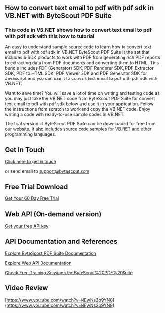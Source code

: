 ## How to convert text email to pdf with pdf sdk in VB.NET with ByteScout PDF Suite

### This code in VB.NET shows how to convert text email to pdf with pdf sdk with this how to tutorial

An easy to understand sample source code to learn how to convert text email to pdf with pdf sdk in VB.NET ByteScout PDF Suite is the set that includes 6 SDK products to work with PDF from generating rich PDF reports to extracting data from PDF documents and converting them to HTML. This bundle includes PDF (Generator) SDK, PDF Renderer SDK, PDF Extractor SDK, PDF to HTML SDK, PDF Viewer SDK and PDF Generator SDK for Javascript and you can use it to convert text email to pdf with pdf sdk with VB.NET.

Want to save time? You will save a lot of time on writing and testing code as you may just take the VB.NET code from ByteScout PDF Suite for convert text email to pdf with pdf sdk below and use it in your application. Follow the instructions from scratch to work and copy the VB.NET code. Enjoy writing a code with ready-to-use sample codes in VB.NET.

The trial version of ByteScout PDF Suite can be downloaded for free from our website. It also includes source code samples for VB.NET and other programming languages.

## Get In Touch

[Click here to get in touch](https://bytescout.zendesk.com/hc/en-us/requests/new?subject=ByteScout%20PDF%20Suite%20Question)

or send email to [support@bytescout.com](mailto:support@bytescout.com?subject=ByteScout%20PDF%20Suite%20Question) 

## Free Trial Download

[Get Your 60 Day Free Trial](https://bytescout.com/download/web-installer?utm_source=github-readme)

## Web API (On-demand version)

[Get your free API key](https://pdf.co/documentation/api?utm_source=github-readme)

## API Documentation and References

[Explore ByteScout PDF Suite Documentation](https://bytescout.com/documentation/index.html?utm_source=github-readme)

[Explore Web API Documentation](https://pdf.co/documentation/api?utm_source=github-readme)

[Check Free Training Sessions for ByteScout%20PDF%20Suite](https://academy.bytescout.com/)

## Video Review

[https://www.youtube.com/watch?v=NEwNs2b9YN8](https://www.youtube.com/watch?v=NEwNs2b9YN8)
